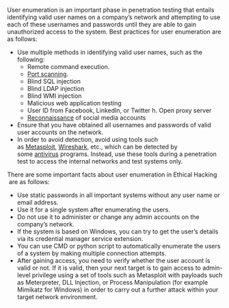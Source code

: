 User enumeration is an important phase in penetration testing that entails identifying valid user names on a company’s network and attempting to use each of these usernames and passwords until they are able to gain unauthorized access to the system. Best practices for user enumeration are as follows:

-   Use multiple methods in identifying valid user names, such as the following:
    -   Remote command execution. 
    -   [Port scanning](https://www.geeksforgeeks.org/port-scan-in-ethical-hacking/). 
    -   Blind SQL injection 
    -   Blind LDAP injection 
    -   Blind WMI injection 
    -   Malicious web application testing 
    -   User ID from Facebook, LinkedIn, or Twitter h. Open proxy server 
    -   [Reconnaissance](https://www.geeksforgeeks.org/reconnaissance-penetration-testing/) of social media accounts 
-   Ensure that you have obtained all usernames and passwords of valid user accounts on the network.
-   In order to avoid detection, avoid using tools such as [Metasploit](https://www.geeksforgeeks.org/what-is-metasploit/), [Wireshark](https://www.geeksforgeeks.org/introduction-to-wireshark/), etc., which can be detected by some [antivirus](https://www.geeksforgeeks.org/anti-virus-its-benefits-and-drawbacks/) programs. Instead, use these tools during a penetration test to access the internal networks and test systems only.

There are some important facts about user enumeration in Ethical Hacking  are as follows:

-   Use static passwords in all important systems without any user name or email address.
-   Use it for a single system after enumerating the users.
-   Do not use it to administer or change any admin accounts on the company’s network.
-   If the system is based on Windows, you can try to get the user’s details via its credential manager service extension.
-   You can use CMD or python script to automatically enumerate the users of a system by making multiple connection attempts.
-   After gaining access, you need to verify whether the user account is valid or not. If it is valid, then your next target is to gain access to admin-level privilege using a set of tools such as Metasploit with payloads such as Meterpreter, DLL Injection, or Process Manipulation (for example Mimikatz for Windows) in order to carry out a further attack within your target network environment.